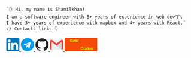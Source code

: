 
```tsx
`✋ Hi, my name is Shamilkhan! 
I am a software engineer with 5+ years of experience in web dev👨‍💻. 
I have 3+ years of experience with mapbox and 4+ years with React.`
// Contacts links 👇
```
      
<div>
 <a href="https://www.linkedin.com/in/shamilkhan-akhmetzyanov/">
   <img height="35" src="/linkedin.svg" />
 </a>
 <a href="https://t.me/shamilkhan">
   <img height="35" src="/telegram.svg" />
 </a>
 <a href="https://github.com/shamilkhan">
    <img height="35" src="/github.svg" />
 </a>
 <a href="mailto:shamilkhan1999@gmail.com">
    <img height="35" src="/gmail.svg" />
 </a>
 <a href="https://www.notion.so/Senior-Front-end-Developer-Mapbox-React-expert-e8a13f4077eb4736b3a20e264d6a491d">
   <img height="35" src="/js.gif" />
 </a>
</div>
